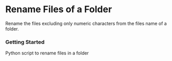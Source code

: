 # Rename Files of a Folder
Rename the files excluding only numeric characters from the files name of a folder.

### Getting Started



Python script to rename files in a folder
